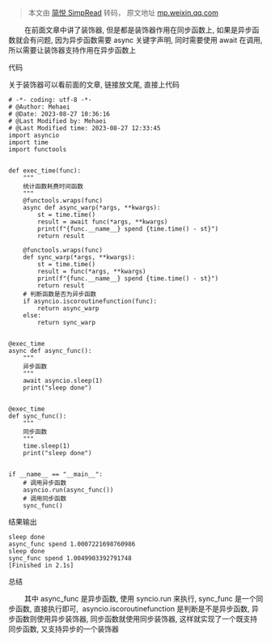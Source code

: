 > 本文由 [简悦 SimpRead](http://ksria.com/simpread/) 转码， 原文地址 [mp.weixin.qq.com](https://mp.weixin.qq.com/s/PUtAsSDfOaPb_rR0SAS4BQ)

        在前面文章中讲了装饰器, 但是都是装饰器作用在同步函数上, 如果是异步函数就会有问题, 因为异步函数需要 async 关键字声明, 同时需要使用 await 在调用, 所以需要让装饰器支持作用在异步函数上  

代码  

  

关于装饰器可以看前面的文章, 链接放文尾, 直接上代码

```
# -*- coding: utf-8 -*-
# @Author: Mehaei
# @Date: 2023-08-27 10:36:16
# @Last Modified by: Mehaei
# @Last Modified time: 2023-08-27 12:33:45
import asyncio
import time
import functools


def exec_time(func):
    """
    统计函数耗费时间函数
    """
    @functools.wraps(func)
    async def async_warp(*args, **kwargs):
        st = time.time()
        result = await func(*args, **kwargs)
        print(f"{func.__name__} spend {time.time() - st}")
        return result

    @functools.wraps(func)
    def sync_warp(*args, **kwargs):
        st = time.time()
        result = func(*args, **kwargs)
        print(f"{func.__name__} spend {time.time() - st}")
        return result
    # 判断函数是否为异步函数
    if asyncio.iscoroutinefunction(func):
        return async_warp
    else:
        return sync_warp


@exec_time
async def async_func():
    """
    异步函数
    """
    await asyncio.sleep(1)
    print("sleep done")


@exec_time
def sync_func():
    """
    同步函数
    """
    time.sleep(1)
    print("sleep done")


if __name__ == "__main__":
    # 调用异步函数
    asyncio.run(async_func())
    # 调用同步函数
    sync_func()

```

结果输出

```
sleep done
async_func spend 1.0007221698760986
sleep done
sync_func spend 1.0049903392791748
[Finished in 2.1s]

```

总结  

  

        其中 async_func 是异步函数, 使用 syncio.run 来执行, sync_func 是一个同步函数, 直接执行即可,  asyncio.iscoroutinefunction 是判断是不是异步函数, 异步函数则使用异步装饰器, 同步函数就使用同步装饰器, 这样就实现了一个既支持同步函数, 又支持异步的一个装饰器